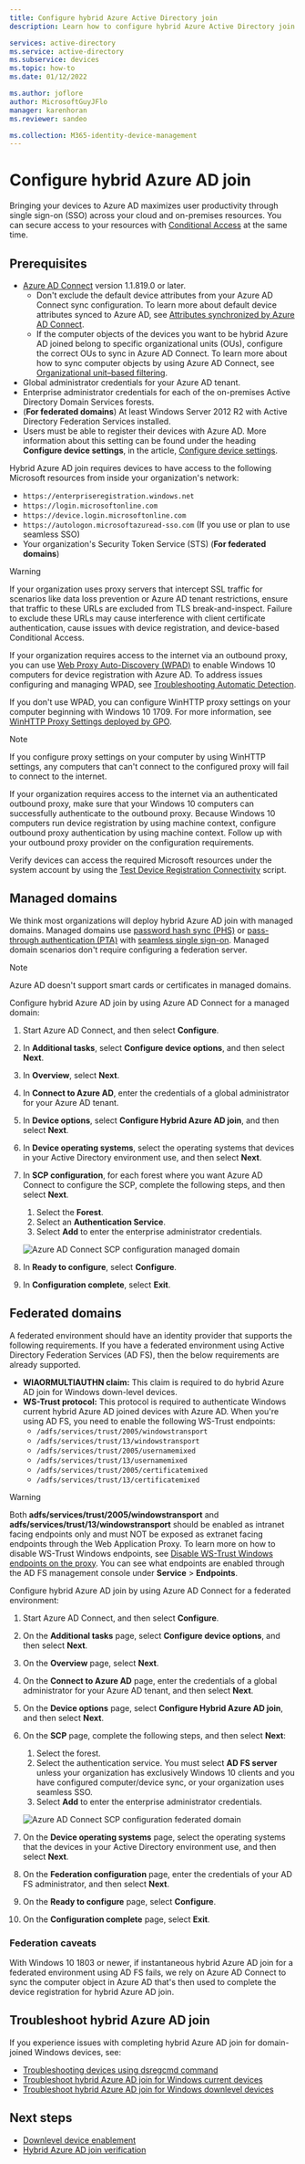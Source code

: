 ```yaml
---
title: Configure hybrid Azure Active Directory join
description: Learn how to configure hybrid Azure Active Directory join.

services: active-directory
ms.service: active-directory
ms.subservice: devices
ms.topic: how-to
ms.date: 01/12/2022

ms.author: joflore
author: MicrosoftGuyJFlo
manager: karenhoran
ms.reviewer: sandeo

ms.collection: M365-identity-device-management
---
```

# Configure hybrid Azure AD join

Bringing your devices to Azure AD maximizes user productivity through single sign-on (SSO) across your cloud and on-premises resources. You can secure access to your resources with [Conditional Access](../conditional-access/howto-conditional-access-policy-compliant-device.md) at the same time.

## Prerequisites

- [Azure AD Connect](https://www.microsoft.com/download/details.aspx?id=47594) version 1.1.819.0 or later.
   - Don't exclude the default device attributes from your Azure AD Connect sync configuration. To learn more about default device attributes synced to Azure AD, see [Attributes synchronized by Azure AD Connect](../hybrid/reference-connect-sync-attributes-synchronized.md#windows-10).
   - If the computer objects of the devices you want to be hybrid Azure AD joined belong to specific organizational units (OUs), configure the correct OUs to sync in Azure AD Connect. To learn more about how to sync computer objects by using Azure AD Connect, see [Organizational unit–based filtering](../hybrid/how-to-connect-sync-configure-filtering.md#organizational-unitbased-filtering).
- Global administrator credentials for your Azure AD tenant.
- Enterprise administrator credentials for each of the on-premises Active Directory Domain Services forests.
- (**For federated domains**) At least Windows Server 2012 R2 with Active Directory Federation Services installed.
- Users must be able to register their devices with Azure AD. More information about this setting can be found under the heading **Configure device settings**, in the article, [Configure device settings](device-management-azure-portal.md#configure-device-settings).

Hybrid Azure AD join requires devices to have access to the following Microsoft resources from inside your organization's network:  

- `https://enterpriseregistration.windows.net`
- `https://login.microsoftonline.com`
- `https://device.login.microsoftonline.com`
- `https://autologon.microsoftazuread-sso.com` (If you use or plan to use seamless SSO)
- Your organization's Security Token Service (STS) (**For federated domains**)

> [!WARNING]
> If your organization uses proxy servers that intercept SSL traffic for scenarios like data loss prevention or Azure AD tenant restrictions, ensure that traffic to these URLs are excluded from TLS break-and-inspect. Failure to exclude these URLs may cause interference with client certificate authentication, cause issues with device registration, and device-based Conditional Access.

If your organization requires access to the internet via an outbound proxy, you can use [Web Proxy Auto-Discovery (WPAD)](/previous-versions/tn-archive/cc995261(v=technet.10)) to enable Windows 10 computers for device registration with Azure AD. To address issues configuring and managing WPAD, see [Troubleshooting Automatic Detection](/previous-versions/tn-archive/cc302643(v=technet.10)).

If you don't use WPAD, you can configure WinHTTP proxy settings on your computer beginning with Windows 10 1709. For more information, see [WinHTTP Proxy Settings deployed by GPO](/archive/blogs/netgeeks/winhttp-proxy-settings-deployed-by-gpo).

> [!NOTE]
> If you configure proxy settings on your computer by using WinHTTP settings, any computers that can't connect to the configured proxy will fail to connect to the internet.

If your organization requires access to the internet via an authenticated outbound proxy, make sure that your Windows 10 computers can successfully authenticate to the outbound proxy. Because Windows 10 computers run device registration by using machine context, configure outbound proxy authentication by using machine context. Follow up with your outbound proxy provider on the configuration requirements.

Verify devices can access the required Microsoft resources under the system account by using the [Test Device Registration Connectivity](/samples/azure-samples/testdeviceregconnectivity/testdeviceregconnectivity/) script.

## Managed domains

We think most organizations will deploy hybrid Azure AD join with managed domains. Managed domains use [password hash sync (PHS)](../hybrid/whatis-phs.md) or [pass-through authentication (PTA)](../hybrid/how-to-connect-pta.md) with [seamless single sign-on](../hybrid/how-to-connect-sso.md). Managed domain scenarios don't require configuring a federation server.

> [!NOTE]
> Azure AD doesn't support smart cards or certificates in managed domains.

Configure hybrid Azure AD join by using Azure AD Connect for a managed domain:

1. Start Azure AD Connect, and then select **Configure**.
1. In **Additional tasks**, select **Configure device options**, and then select **Next**.
1. In **Overview**, select **Next**.
1. In **Connect to Azure AD**, enter the credentials of a global administrator for your Azure AD tenant.
1. In **Device options**, select **Configure Hybrid Azure AD join**, and then select **Next**.
1. In **Device operating systems**, select the operating systems that devices in your Active Directory environment use, and then select **Next**.
1. In **SCP configuration**, for each forest where you want Azure AD Connect to configure the SCP, complete the following steps, and then select **Next**.
   1. Select the **Forest**.
   1. Select an **Authentication Service**.
   1. Select **Add** to enter the enterprise administrator credentials.

   ![Azure AD Connect SCP configuration managed domain](./media/howto-hybrid-azure-ad-join/azure-ad-connect-scp-configuration-managed.png)

1. In **Ready to configure**, select **Configure**.
1. In **Configuration complete**, select **Exit**.

## Federated domains

A federated environment should have an identity provider that supports the following requirements. If you have a federated environment using Active Directory Federation Services (AD FS), then the below requirements are already supported.

- **WIAORMULTIAUTHN claim:** This claim is required to do hybrid Azure AD join for Windows down-level devices.
- **WS-Trust protocol:** This protocol is required to authenticate Windows current hybrid Azure AD joined devices with Azure AD. When you're using AD FS, you need to enable the following WS-Trust endpoints: 
   - `/adfs/services/trust/2005/windowstransport`
   - `/adfs/services/trust/13/windowstransport`
   - `/adfs/services/trust/2005/usernamemixed`
   - `/adfs/services/trust/13/usernamemixed`
   - `/adfs/services/trust/2005/certificatemixed`
   - `/adfs/services/trust/13/certificatemixed` 

> [!WARNING] 
> Both **adfs/services/trust/2005/windowstransport** and **adfs/services/trust/13/windowstransport** should be enabled as intranet facing endpoints only and must NOT be exposed as extranet facing endpoints through the Web Application Proxy. To learn more on how to disable WS-Trust Windows endpoints, see [Disable WS-Trust Windows endpoints on the proxy](/windows-server/identity/ad-fs/deployment/best-practices-securing-ad-fs#disable-ws-trust-windows-endpoints-on-the-proxy-ie-from-extranet). You can see what endpoints are enabled through the AD FS management console under **Service** > **Endpoints**.

Configure hybrid Azure AD join by using Azure AD Connect for a federated environment:

1. Start Azure AD Connect, and then select **Configure**.
1. On the **Additional tasks** page, select **Configure device options**, and then select **Next**.
1. On the **Overview** page, select **Next**.
1. On the **Connect to Azure AD** page, enter the credentials of a global administrator for your Azure AD tenant, and then select **Next**.
1. On the **Device options** page, select **Configure Hybrid Azure AD join**, and then select **Next**.
1. On the **SCP** page, complete the following steps, and then select **Next**:
   1. Select the forest.
   1. Select the authentication service. You must select **AD FS server** unless your organization has exclusively Windows 10 clients and you have configured computer/device sync, or your organization uses seamless SSO.
   1. Select **Add** to enter the enterprise administrator credentials.
   
   ![Azure AD Connect SCP configuration federated domain](./media/howto-hybrid-azure-ad-join/azure-ad-connect-scp-configuration-federated.png)

1. On the **Device operating systems** page, select the operating systems that the devices in your Active Directory environment use, and then select **Next**.
1. On the **Federation configuration** page, enter the credentials of your AD FS administrator, and then select **Next**.
1. On the **Ready to configure** page, select **Configure**.
1. On the **Configuration complete** page, select **Exit**.

### Federation caveats

With Windows 10 1803 or newer, if instantaneous hybrid Azure AD join for a federated environment using AD FS fails, we rely on Azure AD Connect to sync the computer object in Azure AD that's then used to complete the device registration for hybrid Azure AD join.

## Troubleshoot hybrid Azure AD join

If you experience issues with completing hybrid Azure AD join for domain-joined Windows devices, see:

- [Troubleshooting devices using dsregcmd command](./troubleshoot-device-dsregcmd.md)
- [Troubleshoot hybrid Azure AD join for Windows current devices](troubleshoot-hybrid-join-windows-current.md)
- [Troubleshoot hybrid Azure AD join for Windows downlevel devices](troubleshoot-hybrid-join-windows-legacy.md)

## Next steps

- [Downlevel device enablement](howto-hybrid-join-downlevel.md)
- [Hybrid Azure AD join verification](howto-hybrid-join-verify.md)
